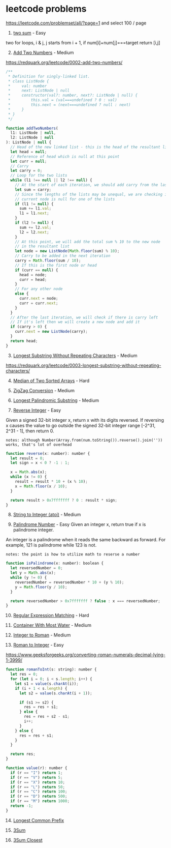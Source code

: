 # leetcode problems

<https://leetcode.com/problemset/all/?page=1> and select 100 / page

1. [two sum](https://leetcode.com/problems/two-sum/) - Easy

two for loops, i & j, j starts from i + 1, if num[i]+num[j]===target return [i,j]

2. [Add Two Numbers](https://leetcode.com/problems/add-two-numbers/) - Medium

<https://redquark.org/leetcode/0002-add-two-numbers/>

```js
/**
 * Definition for singly-linked list.
 * class ListNode {
 *     val: number
 *     next: ListNode | null
 *     constructor(val?: number, next?: ListNode | null) {
 *         this.val = (val===undefined ? 0 : val)
 *         this.next = (next===undefined ? null : next)
 *     }
 * }
 */

function addTwoNumbers(
  l1: ListNode | null,
  l2: ListNode | null
): ListNode | null {
  // Head of the new linked list - this is the head of the resultant list
  let head = null;
  // Reference of head which is null at this point
  let curr = null;
  // Carry
  let carry = 0;
  // Loop for the two lists
  while (l1 !== null || l2 !== null) {
    // At the start of each iteration, we should add carry from the last iteration
    let sum = carry;
    // Since the lengths of the lists may be unequal, we are checking if the
    // current node is null for one of the lists
    if (l1 != null) {
      sum += l1.val;
      l1 = l1.next;
    }
    if (l2 != null) {
      sum += l2.val;
      l2 = l2.next;
    }
    // At this point, we will add the total sum % 10 to the new node
    // in the resultant list
    let node = new ListNode(Math.floor(sum) % 10);
    // Carry to be added in the next iteration
    carry = Math.floor(sum / 10);
    // If this is the first node or head
    if (curr == null) {
      head = node;
      curr = head;
    }
    // For any other node
    else {
      curr.next = node;
      curr = curr.next;
    }
  }
  // After the last iteration, we will check if there is carry left
  // If it's left then we will create a new node and add it
  if (carry > 0) {
    curr.next = new ListNode(carry);
  }
  return head;
}
```

3. [Longest Substring Without Repeating Characters](https://leetcode.com/problems/longest-substring-without-repeating-characters/) - Medium

<https://redquark.org/leetcode/0003-longest-substring-without-repeating-characters/>

4. [Median of Two Sorted Arrays](https://leetcode.com/problems/median-of-two-sorted-arrays/) - Hard

5. [ZigZag Conversion](https://leetcode.com/problems/zigzag-conversion/) - Medium

6. [Longest Palindromic Substring](https://leetcode.com/problems/longest-palindromic-substring/) - Medium

7. [Reverse Integer](https://leetcode.com/problems/reverse-integer/) - Easy

Given a signed 32-bit integer x, return x with its digits reversed. If reversing x causes the value to go outside the signed 32-bit integer range [-2^31, 2^31 - 1], then return 0.

`notes: although Number(Array.from(num.toString()).reverse().join('')) works, that's lot of overhead`

```js
function reverse(x: number): number {
  let result = 0;
  let sign = x < 0 ? -1 : 1;

  x = Math.abs(x);
  while (x != 0) {
    result = result * 10 + (x % 10);
    x = Math.floor(x / 10);
  }

  return result > 0x7fffffff ? 0 : result * sign;
}
```

8. [String to Integer (atoi)](https://leetcode.com/problems/string-to-integer-atoi/) - Medium

9. [Palindrome Number](https://leetcode.com/problems/palindrome-number/) - Easy
   Given an integer x, return true if x is palindrome integer.

An integer is a palindrome when it reads the same backward as forward. For example, 121 is palindrome while 123 is not.

`notes: the point is how to utilize math to reserse a number`

```js
function isPalindrome(x: number): boolean {
  let reversedNumber = 0;
  let y = Math.abs(x);
  while (y != 0) {
    reversedNumber = reversedNumber * 10 + (y % 10);
    y = Math.floor(y / 10);
  }

  return reversedNumber > 0x7fffffff ? false : x === reversedNumber;
}
```

10. [Regular Expression Matching](https://leetcode.com/problems/regular-expression-matching/) - Hard

11. [Container With Most Water](https://leetcode.com/problems/container-with-most-water/) - Medium

12. [Integer to Roman](https://leetcode.com/problems/integer-to-roman/) - Medium

13. [Roman to Integer](https://leetcode.com/problems/roman-to-integer/) - Easy

<https://www.geeksforgeeks.org/converting-roman-numerals-decimal-lying-1-3999/>

```js
function romanToInt(s: string): number {
  let res = 0;
  for (let i = 0; i < s.length; i++) {
    let s1 = value(s.charAt(i));
    if (i + 1 < s.length) {
      let s2 = value(s.charAt(i + 1));

      if (s1 >= s2) {
        res = res + s1;
      } else {
        res = res + s2 - s1;
        i++;
      }
    } else {
      res = res + s1;
    }
  }

  return res;
}

function value(r): number {
  if (r == "I") return 1;
  if (r == "V") return 5;
  if (r == "X") return 10;
  if (r == "L") return 50;
  if (r == "C") return 100;
  if (r == "D") return 500;
  if (r == "M") return 1000;
  return -1;
}
```

14. [Longest Common Prefix](https://leetcode.com/problems/longest-common-prefix/)

15. [3Sum](https://leetcode.com/problems/3sum/)

16. [3Sum Closest](https://leetcode.com/problems/3sum-closest/)
